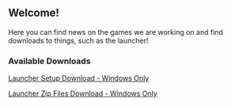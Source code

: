 ## Welcome!

Here you can find news on the games we are working on and find downloads to things, such as the launcher!

### Available Downloads

[Launcher Setup Download - Windows Only](https://raw.githubusercontent.com/the-council-of-the-creators/PublicPages/gh-pages/Installer/TheCouncilOfTheCreatorsInstaller.msi)  

[Launcher Zip Files Download - Windows Only](https://raw.githubusercontent.com/the-council-of-the-creators/PublicPages/gh-pages/Installer/TheCouncilOfTheCreatorsLauncher.zip)
